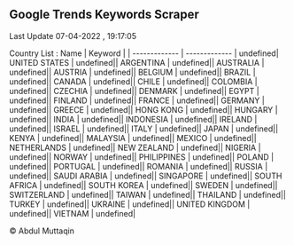 

## Google Trends Keywords Scraper 
 
Last Update 07-04-2022 , 19:17:05

Country List :
 Name  | Keyword |
| ------------- | ------------- |
undefined| UNITED STATES | undefined|| ARGENTINA | undefined|| AUSTRALIA | undefined|| AUSTRIA | undefined|| BELGIUM | undefined|| BRAZIL | undefined|| CANADA | undefined|| CHILE | undefined|| COLOMBIA | undefined|| CZECHIA | undefined|| DENMARK | undefined|| EGYPT | undefined|| FINLAND | undefined|| FRANCE | undefined|| GERMANY | undefined|| GREECE | undefined|| HONG KONG | undefined|| HUNGARY | undefined|| INDIA | undefined|| INDONESIA | undefined|| IRELAND | undefined|| ISRAEL | undefined|| ITALY | undefined|| JAPAN | undefined|| KENYA | undefined|| MALAYSIA | undefined|| MEXICO | undefined|| NETHERLANDS | undefined|| NEW ZEALAND | undefined|| NIGERIA | undefined|| NORWAY | undefined|| PHILIPPINES | undefined|| POLAND | undefined|| PORTUGAL | undefined|| ROMANIA | undefined|| RUSSIA | undefined|| SAUDI ARABIA | undefined|| SINGAPORE | undefined|| SOUTH AFRICA | undefined|| SOUTH KOREA | undefined|| SWEDEN | undefined|| SWITZERLAND | undefined|| TAIWAN | undefined|| THAILAND | undefined|| TURKEY | undefined|| UKRAINE | undefined|| UNITED KINGDOM | undefined|| VIETNAM | undefined|


© Abdul Muttaqin 

